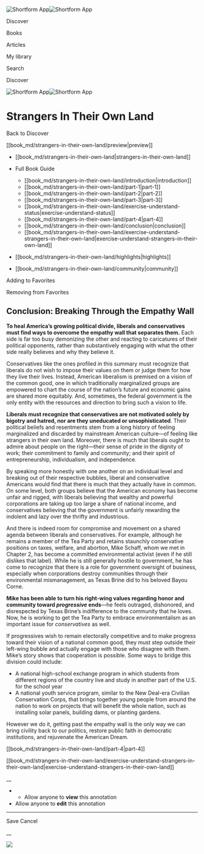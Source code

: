 ![Shortform App](/img/logo.36a2399e.svg)![Shortform App](/img/logo-dark.70c1b072.svg)

Discover

Books

Articles

My library

Search

Discover

![Shortform App](/img/logo.36a2399e.svg)![Shortform App](/img/logo-dark.70c1b072.svg)

# Strangers In Their Own Land

Back to Discover

[[book_md/strangers-in-their-own-land/preview|preview]]

  * [[book_md/strangers-in-their-own-land|strangers-in-their-own-land]]
  * Full Book Guide

    * [[book_md/strangers-in-their-own-land/introduction|introduction]]
    * [[book_md/strangers-in-their-own-land/part-1|part-1]]
    * [[book_md/strangers-in-their-own-land/part-2|part-2]]
    * [[book_md/strangers-in-their-own-land/part-3|part-3]]
    * [[book_md/strangers-in-their-own-land/exercise-understand-status|exercise-understand-status]]
    * [[book_md/strangers-in-their-own-land/part-4|part-4]]
    * [[book_md/strangers-in-their-own-land/conclusion|conclusion]]
    * [[book_md/strangers-in-their-own-land/exercise-understand-strangers-in-their-own-land|exercise-understand-strangers-in-their-own-land]]
  * [[book_md/strangers-in-their-own-land/highlights|highlights]]
  * [[book_md/strangers-in-their-own-land/community|community]]



Adding to Favorites 

Removing from Favorites 

## Conclusion: Breaking Through the Empathy Wall

**To heal America’s growing political divide, liberals and conservatives must find ways to overcome the empathy wall that separates them.** Each side is far too busy demonizing the other and reacting to caricatures of their political opponents, rather than substantively engaging with what the other side really believes and why they believe it.

Conservatives like the ones profiled in this summary must recognize that liberals do not wish to impose their values on them or judge them for how they live their lives. Instead, American liberalism is premised on a vision of the common good, one in which traditionally marginalized groups are empowered to chart the course of the nation’s future and economic gains are shared more equitably. And, sometimes, the federal government is the only entity with the resources and direction to bring such a vision to life.

**Liberals must recognize that conservatives are not motivated solely by bigotry and hatred, nor are they uneducated or unsophisticated**. Their political beliefs and resentments stem from a long history of feeling marginalized and discarded by mainstream American culture—of feeling like strangers in their own land. Moreover, there is much that liberals ought to admire about people on the right—their sense of pride in the dignity of work; their commitment to family and community; and their spirit of entrepreneurship, individualism, and independence.

By speaking more honestly with one another on an individual level and breaking out of their respective bubbles, liberal and conservative Americans would find that there is much that they actually have in common. On some level, both groups believe that the American economy has become unfair and rigged, with liberals believing that wealthy and powerful corporations are taking up too large a share of national income, and conservatives believing that the government is unfairly rewarding the indolent and lazy over the thrifty and industrious.

And there is indeed room for compromise and movement on a shared agenda between liberals and conservatives. For example, although he remains a member of the Tea Party and retains staunchly conservative positions on taxes, welfare, and abortion, Mike Schaff, whom we met in Chapter 2, has become a committed environmental activist (even if he still dislikes that label). While he is still generally hostile to government, he has come to recognize that there is a role for government oversight of business, especially when corporations destroy communities through their environmental mismanagement, as Texas Brine did to his beloved Bayou Corne.

**Mike has been able to turn his right-wing values regarding honor and community toward _progressive_ ends**—he feels outraged, dishonored, and disrespected by Texas Brine’s indifference to the community that he loves. Now, he is working to get the Tea Party to embrace environmentalism as an important issue for _conservatives_ as well.

If progressives wish to remain electorally competitive and to make progress toward their vision of a national common good, they must step outside their left-wing bubble and actually engage with those who disagree with them. Mike’s story shows that cooperation is possible. Some ways to bridge this division could include:

  * A national high-school exchange program in which students from different regions of the country live and study in another part of the U.S. for the school year
  * A national youth service program, similar to the New Deal-era Civilian Conservation Corps, that brings together young people from around the nation to work on projects that will benefit the whole nation, such as installing solar panels, building dams, or planting gardens.



However we do it, getting past the empathy wall is the only way we can bring civility back to our politics, restore public faith in democratic institutions, and rejuvenate the American Dream.

[[book_md/strangers-in-their-own-land/part-4|part-4]]

[[book_md/strangers-in-their-own-land/exercise-understand-strangers-in-their-own-land|exercise-understand-strangers-in-their-own-land]]

__

  *   * Allow anyone to **view** this annotation
  * Allow anyone to **edit** this annotation



* * *

Save Cancel

__




![](https://bat.bing.com/action/0?ti=56018282&Ver=2&mid=fdfa77ea-277e-4316-87b3-342aab37b21b&sid=f30c5e70639211ee87d33f0876d93783&vid=f30c9700639211eeb3a75d830392c94f&vids=0&msclkid=N&pi=0&lg=en-US&sw=800&sh=600&sc=24&nwd=1&tl=Shortform%20%7C%20Strangers%20In%20Their%20Own%20Land&p=https%3A%2F%2Fwww.shortform.com%2Fapp%2Fbook%2Fstrangers-in-their-own-land%2Fconclusion&r=&lt=294&evt=pageLoad&sv=1&rn=699231)
